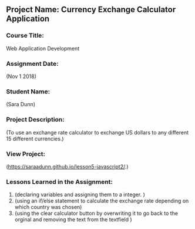 ## Project Name:  Currency Exchange Calculator Application

### Course Title:
Web Application Development

### Assignment Date:  
(Nov 1 2018)

### Student Name:  
(Sara Dunn)

### Project Description:
(To use an exchange rate calculator to exchange US dollars to any different 15 different currencies.)

### View Project:
(https://saraadunn.github.io/lesson5-javascript2/.)

### Lessons Learned in the Assignment:
1. (declaring variables and assigning them to a integer. )
2. (using an if/else statement to calculate the exchange rate depending on which country was chosen)
3. (using the clear calculator button by overwriting it to go back to the orginal and removing the text from the textfield )

